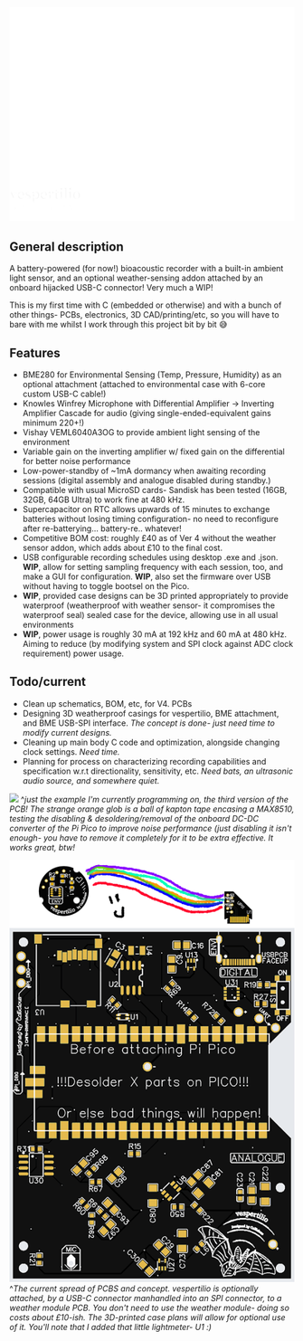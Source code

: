 ![](https://github.com/callous4567/Batcorder/blob/main/design_bat.png)

## General description 
A battery-powered (for now!) bioacoustic recorder with a built-in ambient light sensor, and an optional weather-sensing addon attached by an onboard hijacked USB-C connector! Very much a WIP!

This is my first time with C (embedded or otherwise) and with a bunch of other things- PCBs, electronics, 3D CAD/printing/etc, so you will have to bare with me whilst I work through this project bit by bit 😅

## Features 
- BME280 for Environmental Sensing (Temp, Pressure, Humidity) as an optional attachment (attached to environmental case with 6-core custom USB-C cable!) 
- Knowles Winfrey Microphone with Differential Amplifier -> Inverting Amplifier Cascade for audio (giving single-ended-equivalent gains minimum 220+!)
- Vishay VEML6040A3OG to provide ambient light sensing of the environment
- Variable gain on the inverting amplifier w/ fixed gain on the differential for better noise performance 
- Low-power-standby of ~1mA dormancy when awaiting recording sessions (digital assembly and analogue disabled during standby.)
- Compatible with usual MicroSD cards- Sandisk has been tested (16GB, 32GB, 64GB Ultra) to work fine at 480 kHz.
- Supercapacitor on RTC allows upwards of 15 minutes to exchange batteries without losing timing configuration- no need to reconfigure after re-batterying... battery-re.. whatever!
- Competitive BOM cost: roughly £40 as of Ver 4 without the weather sensor addon, which adds about £10 to the final cost.
- USB configurable recording schedules using desktop .exe and .json. **WIP**, allow for setting sampling frequency with each session, too, and make a GUI for configuration. **WIP**, also set the firmware over USB without having to toggle bootsel on the Pico. 
- **WIP**, provided case designs can be 3D printed appropriately to provide waterproof (weatherproof with weather sensor- it compromises the waterproof seal) sealed case for the device, allowing use in all usual environments 
- **WIP**, power usage is roughly 30 mA at 192 kHz and 60 mA at 480 kHz. Aiming to reduce (by modifying system and SPI clock against ADC clock requirement) power usage.


## Todo/current
- Clean up schematics, BOM, etc, for V4. PCBs
- Designing 3D weatherproof casings for vespertilio, BME attachment, and BME USB-SPI interface. *The concept is done- just need time to modify current designs.*
- Cleaning up main body C code and optimization, alongside changing clock settings. *Need time.*
- Planning for process on characterizing recording capabilities and specification w.r.t directionality, sensitivity, etc. *Need bats, an ultrasonic audio source, and somewhere quiet.*



![](https://github.com/callous4567/Batcorder/blob/main/VER_3_EX.jpg)
^*just the example I'm currently programming on, the third version of the PCB! The strange orange glob is a ball of kapton tape encasing a MAX8510, testing the disabling & desoldering/removal of the onboard DC-DC converter of the Pi Pico to improve noise performance (just disabling it isn't enough- you have to remove it completely for it to be extra effective. It works great, btw!*



![](https://github.com/callous4567/vespertilio/blob/main/current_pcbs.png)
^*The current spread of PCBS and concept. vespertilio is optionally attached, by a USB-C connector manhandled into an SPI connector, to a weather module PCB.
You don't need to use the weather module- doing so costs about £10-ish. The 3D-printed case plans will allow for optional use of it. You'll note that I added that little lightmeter- U1 :)*


